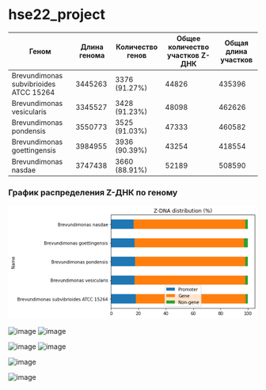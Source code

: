 # hse22_project

|Геном  |Длина генома|Количество генов|Общее количество участков Z-ДНК  |Общая длина участков|
| --- | --- | --- |--- |--- |
|Brevundimonas subvibrioides ATCC 15264 |3445263 |3376 (91.27%)|44826|435396|
|Brevundimonas vesicularis|3345527 |3428 (91.23%) |48098|462626|
|Brevundimonas pondensis| 3550773|3525 (91.03%) |47333|460582|
|Brevundimonas goettingensis|3984955 |3936 (90.39%) |43254|418554|
|Brevundimonas nasdae|3747438|3660 (88.91%)| 52189|508590|


### График распределения Z-ДНК по геному
![](https://github.com/kolbunovaa/images/blob/main/z-dna.png)


![image](https://user-images.githubusercontent.com/93188451/173194274-b39b2191-8fc8-43ac-9dd0-8a9304745556.png) ![image](https://user-images.githubusercontent.com/93188451/173194281-5887625d-3f2a-4168-964b-3f01cbd5348d.png)

![image](https://user-images.githubusercontent.com/93188451/173194291-021846a5-0083-4408-ab5a-f8dcd8cdecf7.png) ![image](https://user-images.githubusercontent.com/93188451/173194302-859caa73-3a11-4f29-b4f9-c1b14dcd35b0.png)

![image](https://user-images.githubusercontent.com/93188451/173194314-bc817dd1-b4ca-4db9-9a0c-bd9528ce4fd6.png)


![image](https://user-images.githubusercontent.com/93188451/173255719-6f4bbe03-d0ab-4246-9482-8c391a9ae244.png)





